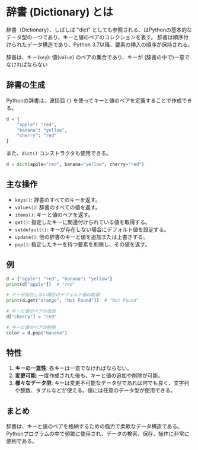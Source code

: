 # 辞書 (Dictionary) とは

辞書（Dictionary）、しばしば "dict" としても参照される、はPythonの基本的なデータ型の一つであり、キーと値のペアのコレクションを表す。
辞書は順序付けられたデータ構造であり、Python 3.7以降、要素の挿入の順序が保持される。

辞書は、キー(`key`): 値(`value`) のペアの集合であり、キーが (辞書の中で)一意でなければならない

## 辞書の生成

Pythonの辞書は、波括弧 `{}` を使ってキーと値のペアを定義することで作成できる。

```python
d = {
    "apple": "red",
    "banana": "yellow",
    "cherry": "red"
}
```

また、`dict()` コンストラクタも使用できる。

```python
d = dict(apple="red", banana="yellow", cherry="red")
```

## 主な操作

- `keys()`: 辞書のすべてのキーを返す。
- `values()`: 辞書のすべての値を返す。
- `items()`: キーと値のペアを返す。
- `get()`: 指定したキーに関連付けられている値を取得する。
- `setdefault()`: キーが存在しない場合にデフォルト値を設定する。
- `update()`: 他の辞書のキーと値を追加または上書きする。
- `pop()`: 指定したキーを持つ要素を削除し、その値を返す。

## 例

```python
d = {"apple": "red", "banana": "yellow"}
print(d["apple"])  # "red"

# キーが存在しない場合のデフォルト値の取得
print(d.get("orange", "Not Found"))  # "Not Found"

# キーと値のペアの追加
d["cherry"] = "red"

# キーと値のペアの削除
color = d.pop("banana")
```

## 特性

1. **キーの一意性**: 各キーは一意でなければならない。
2. **変更可能**: 一度作成された後も、キーと値の追加や削除が可能。
3. **様々なデータ型**: キーは変更不可能なデータ型であれば何でも良く、文字列や整数、タプルなどが使える。値には任意のデータ型が使用できる。

## まとめ

辞書は、キーと値のペアを格納するための強力で柔軟なデータ構造である。Pythonプログラムの中で頻繁に使用され、データの検索、保存、操作に非常に便利である。